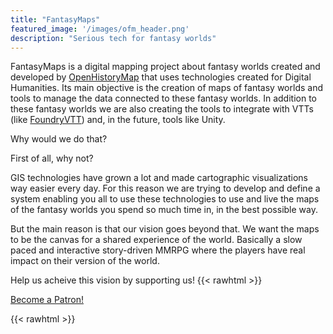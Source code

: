 ```yaml
---
title: "FantasyMaps"
featured_image: '/images/ofm_header.png'
description: "Serious tech for fantasy worlds"
---
```

FantasyMaps is a digital mapping project about fantasy worlds created and developed by [OpenHistoryMap](https://www.openhistorymap.org) that uses technologies created for Digital Humanities. Its main objective is the creation of maps of fantasy worlds and tools to manage the data connected to these fantasy worlds. In addition to these fantasy worlds we are also creating the tools to integrate with VTTs (like <a href="https://foundryvtt.com/" target="_blank">FoundryVTT</a>) and, in the future, tools like Unity. 

Why would we do that? 

First of all, why not?

GIS technologies have grown a lot and made cartographic visualizations way easier every day. For this reason we are trying to develop and define a system enabling you all to use these technologies to use and live the maps of the fantasy worlds you spend so much time in, in the best possible way.

But the main reason is that our vision goes beyond that. We want the maps to be the canvas for a shared experience of the world. Basically a slow paced and interactive story-driven MMRPG where the players have real impact on their version of the world. 

Help us acheive this vision by supporting us!
{{< rawhtml >}}

<a href="https://www.patreon.com/bePatron?u=3201020" data-patreon-widget-type="become-patron-button">Become a Patron!</a>

{{< rawhtml >}}
